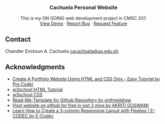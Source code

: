 <div align="center">
  <h3 align="center">Cachuela Personal Website</h3>
  This is my ON GOING web development project in CMSC 207.
  <br>
    <a href="https://tandercachuela.github.io/CMSC207-Project-Cachuela/">View Demo</a>
    &middot;
    <a href="">Report Bug</a>
    &middot;
    <a href="">Request Feature</a>
</div>


<!-- CONTACT -->
## Contact

Chandler Erickson A. Cachuela  cacachuela@up.edu.ph

<!-- ACKNOWLEDGMENTS -->
## Acknowledgments

* [Create A Portfolio Website Using HTML and CSS Only - Easy Tutorial by Pro Coder](https://www.youtube.com/watch?v=-u3vE84Wo_U&t=513s)
* [w3school HTML Tutorial](https://www.w3schools.com/html/)
* [w3school CSS](https://www.w3schools.com/css/)
* [Read-Me-Template for Github Repository by onthnieldrew](https://github.com/othneildrew/Best-README-Template/tree/main)
* [Host website on github for free in just 2 mins by 
AKRITI GOSWAMI](https://www.youtube.com/watch?v=BT4WzyT2g8k)
* [
Learn How to Create a 3-column Responsive Layout with Flexbox | E-CODEC by E-Codec](https://www.youtube.com/watch?v=c01AEIafPeY)
